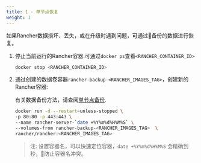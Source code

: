 ```yaml
---
title: 1 - 单节点恢复
weight: 1
---
```


如果Rancher数据损坏、丢失，或在升级时遇到问题，可通过备份的数据进行恢复。

1. 停止当前运行的Rancher容器.可通过`docker ps`查看`<RANCHER_CONTAINER_ID>`

    ```bash
    docker stop <RANCHER_CONTAINER_ID>
    ```

2. 通过创建的数据卷容器`rancher-backup-<RANCHER_IMAGES_TAG>`，创建新的Rancher容器:

    有关数据备份方法，请查阅[单节点备份](../../backups/single-node-backups/).

    ```bash
    docker run -d --restart=unless-stopped \
    -p 80:80 -p 443:443 \
    --name rancher-server-`date +%Y%m%d%H%M%S` \
    --volumes-from rancher-backup-<RANCHER_IMAGES_TAG>  \
    rancher/rancher:<RANCHER_IMAGES_TAG>
    ```
    >注: 设置容器名，可以快速定位容器，`date +%Y%m%d%H%M%S` 会精确到秒，防止容器名冲突。